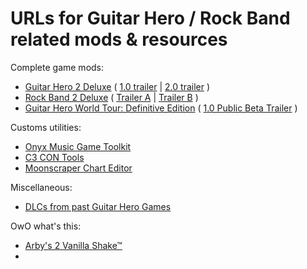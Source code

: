 # URLs for Guitar Hero / Rock Band related mods & resources

Complete game mods:
- [Guitar Hero 2 Deluxe](https://gh2-deluxe.neocities.org) ( [1.0 trailer](https://www.youtube.com/watch?v=iQTEmyWXvKA) | [2.0 trailer](https://www.youtube.com/watch?v=jWCUA6ekpL0) )
- [Rock Band 2 Deluxe](https://rb2-deluxe.neocities.org/) ( [Trailer A](https://www.youtube.com/watch?v=r75fvtEyZKI) | [Trailer B](https://www.youtube.com/watch?v=3uJfce3MoGs) )
- [Guitar Hero World Tour: Definitive Edition](https://ghwt.de) ( [1.0 Public Beta Trailer](https://www.youtube.com/watch?v=r75fvtEyZKI) )

Customs utilities:
- [Onyx Music Game Toolkit](https://github.com/mtolly/onyxite-customs)
- [C3 CON Tools](https://drive.google.com/file/d/1R4NaC6f0pcATiZogARl_4sWtoG7LLifo/view)
- [Moonscraper Chart Editor](https://github.com/FireFox2000000/Moonscraper-Chart-Editor)

Miscellaneous:
- [DLCs from past Guitar Hero Games](https://www.youtube.com/watch?v=dJGubv1gqMk)

OwO what's this:
- [Arby's 2 Vanilla Shake™](https://bit.ly/arbystwovanilla)
- 
